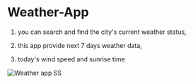# Weather-App

1. you can search and find the city's current weather status,

2. this app provide next 7 days weather data,

3. today's wind speed and sunrise time


![Weather app SS](https://github.com/mayank-soni03/Weather-App/assets/143899617/dbe359ae-4f3e-4e96-b75d-996cae2dcc3c)
